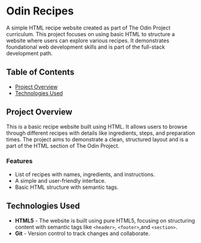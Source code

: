 # Odin Recipes

A simple HTML recipe website created as part of The Odin Project curriculum. This project focuses on using basic HTML to structure a website where users can explore various recipes. It demonstrates foundational web development skills and is part of the full-stack development path.

## Table of Contents
- [Project Overview](#project-overview)
- [Technologies Used](#technologies-used)

## Project Overview

This is a basic recipe website built using HTML. It allows users to browse through different recipes with details like ingredients, steps, and preparation times. The project aims to demonstrate a clean, structured layout and is a part of the HTML section of The Odin Project.

### Features
- List of recipes with names, ingredients, and instructions.
- A simple and user-friendly interface.
- Basic HTML structure with semantic tags.

## Technologies Used

- **HTML5** - The website is built using pure HTML5, focusing on structuring content with semantic tags like `<header>`, `<footer>`,and `<section>`.
- **Git** - Version control to track changes and collaborate.